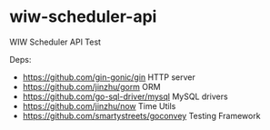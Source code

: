 # wiw-scheduler-api
WIW Scheduler API Test

Deps:

* https://github.com/gin-gonic/gin HTTP server
* https://github.com/jinzhu/gorm  ORM
* https://github.com/go-sql-driver/mysql MySQL drivers
* https://github.com/jinzhu/now Time Utils
* https://github.com/smartystreets/goconvey Testing Framework
